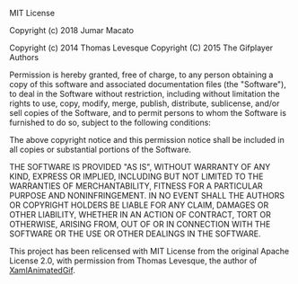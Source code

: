 MIT License

Copyright (c) 2018 Jumar Macato

Copyright (c) 2014 Thomas Levesque
Copyright (C) 2015 The Gifplayer Authors

Permission is hereby granted, free of charge, to any person obtaining a copy
of this software and associated documentation files (the "Software"), to deal
in the Software without restriction, including without limitation the rights
to use, copy, modify, merge, publish, distribute, sublicense, and/or sell
copies of the Software, and to permit persons to whom the Software is
furnished to do so, subject to the following conditions:

The above copyright notice and this permission notice shall be included in all
copies or substantial portions of the Software.

THE SOFTWARE IS PROVIDED "AS IS", WITHOUT WARRANTY OF ANY KIND, EXPRESS OR
IMPLIED, INCLUDING BUT NOT LIMITED TO THE WARRANTIES OF MERCHANTABILITY,
FITNESS FOR A PARTICULAR PURPOSE AND NONINFRINGEMENT. IN NO EVENT SHALL THE
AUTHORS OR COPYRIGHT HOLDERS BE LIABLE FOR ANY CLAIM, DAMAGES OR OTHER
LIABILITY, WHETHER IN AN ACTION OF CONTRACT, TORT OR OTHERWISE, ARISING FROM,
OUT OF OR IN CONNECTION WITH THE SOFTWARE OR THE USE OR OTHER DEALINGS IN THE
SOFTWARE.

This project has been relicensed with MIT License from the original Apache License 2.0, with permission from 
Thomas Levesque, the author of [XamlAnimatedGif](https://github.com/XamlAnimatedGif/XamlAnimatedGif).